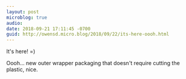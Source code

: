 ```yaml
---
layout: post
microblog: true
audio: 
date: 2018-09-21 17:11:45 -0700
guid: http://owensd.micro.blog/2018/09/22/its-here-oooh.html
---
```

It's here! =)

Oooh... new outer wrapper packaging that doesn't require cutting the plastic, nice.
